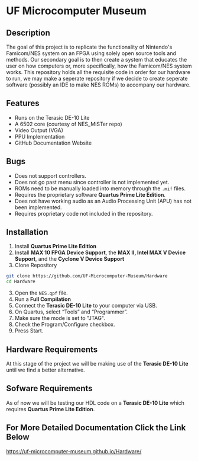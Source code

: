 # UF Microcomputer Museum

## Description

The goal of this project is to replicate the functionality of Nintendo's Famicom/NES system on an FPGA using solely open source tools and methods. Our secondary goal is to then create a system that educates the user on how computers or, more specifically, how the Famicom/NES system works. This repository holds all the requisite code in order for our hardware to run, we may make a seperate repository if we decide to create seperate software (possibly an IDE to make NES ROMs) to accompany our hardware.

## Features

* Runs on the Terasic DE-10 Lite
* A 6502 core (courtesy of NES_MiSTer repo)
* Video Output (VGA)
* PPU Implementation
* GitHub Documentation Website

## Bugs

* Does not support controllers.
* Does not go past menu since controller is not implemented yet.
* ROMs need to be manually loaded into memory through the ``.mif`` files.
* Requires the proprietary software **Quartus Prime Lite Edition**.
* Does not have working audio as an Audio Processing Unit (APU) has not been implemented.
* Requires proprietary code not included in the repository.

## Installation

1. Install **Quartus Prime Lite Edition**
2. Install **MAX 10 FPGA Device Support**, the **MAX II, Intel MAX V Device Support**, and the **Cyclone V Device Support**
3. Clone Repository

```bash
git clone https://github.com/UF-Microcomputer-Museum/Hardware
cd Hardware
```

3. Open the ``NES.qpf`` file.
4. Run a **Full Compilation**
5. Connect the **Terasic DE-10 Lite** to your computer via USB.
6. On Quartus, select “Tools” and “Programmer”.
7. Make sure the mode is set to "JTAG".
8. Check the Program/Configure checkbox.
9. Press Start.

## Hardware Requirements 
At this stage of the project we will be making use of the **Terasic DE-10 Lite** until we find a better alternative.

## Sofware Requirements
As of now we will be testing our HDL code on a **Terasic DE-10 Lite** which requires **Quartus Prime Lite Edition**.

## For More Detailed Documentation Click the Link Below
https://uf-microcomputer-museum.github.io/Hardware/
